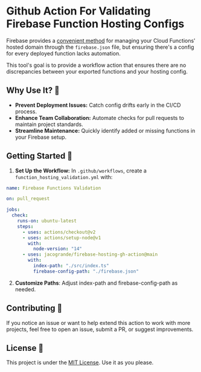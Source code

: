 # Github Action For Validating Firebase Function Hosting Configs

Firebase provides a [convenient method](https://firebase.google.com/docs/hosting/full-config#rewrite-functions) for managing your Cloud Functions' hosted domain through the `firebase.json` file, but ensuring there's a config for every deployed function lacks automation.

This tool's goal is to provide a workflow action that ensures there are no discrepancies between your exported functions and your hosting config.

## Why Use It? 🤔

- **Prevent Deployment Issues:** Catch config drifts early in the CI/CD process.
- **Enhance Team Collaboration:** Automate checks for pull requests to maintain project standards.
- **Streamline Maintenance:** Quickly identify added or missing functions in your Firebase setup.

## Getting Started 🌟

1. **Set Up the Workflow:** In `.github/workflows`, create a `function_hosting_validation.yml` with:

```yaml
name: Firebase Functions Validation

on: pull_request

jobs:
  check:
    runs-on: ubuntu-latest
    steps:
      - uses: actions/checkout@v2
      - uses: actions/setup-node@v1
        with:
          node-version: "14"
      - uses: jacogrande/firebase-hosting-gh-action@main
        with:
          index-path: "./src/index.ts"
          firebase-config-path: "./firebase.json"
```

2. **Customize Paths**: Adjust index-path and firebase-config-path as needed.

## Contributing 🤝

If you notice an issue or want to help extend this action to work with more projects, feel free to open an issue, submit a PR, or suggest improvements.

## License 🪪

This project is under the [MIT License](https://github.com/jacogrande/firebase-hosting-gh-action/blob/main/LICENSE). Use it as you please.
